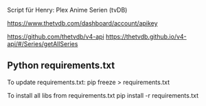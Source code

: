 Script für Henry: Plex Anime Serien (tvDB)

https://www.thetvdb.com/dashboard/account/apikey

https://github.com/thetvdb/v4-api
https://thetvdb.github.io/v4-api/#/Series/getAllSeries


## Python requirements.txt
To update requirements.txt:
  pip freeze > requirements.txt

To install all libs from requirements.txt
  pip install -r requirements.txt